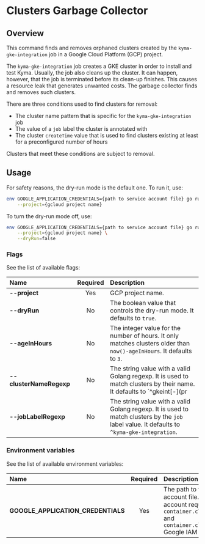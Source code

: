 # Clusters Garbage Collector

## Overview

This command finds and removes orphaned clusters created by the `kyma-gke-integration` job in a Google Cloud Platform (GCP) project.

The `kyma-gke-integration` job creates a GKE cluster in order to install and test Kyma.
Usually, the job also cleans up the cluster.
It can happen, however, that the job is terminated before its clean-up finishes.
This causes a resource leak that generates unwanted costs.
The garbage collector finds and removes such clusters.

There are three conditions used to find clusters for removal:
- The cluster name pattern that is specific for the `kyma-gke-integration` job
- The value of a `job` label the cluster is annotated with
- The cluster `createTime` value that is used to find clusters existing at least for a preconfigured number of hours

Clusters that meet these conditions are subject to removal.

## Usage

For safety reasons, the dry-run mode is the default one.
To run it, use:
```bash
env GOOGLE_APPLICATION_CREDENTIALS={path to service account file} go run main.go \
    --project={gcloud project name}
```

To turn the dry-run mode off, use:
```bash
env GOOGLE_APPLICATION_CREDENTIALS={path to service account file} go run main.go \
    --project={gcloud project name} \
    --dryRun=false
```

### Flags

See the list of available flags:

| Name                      | Required | Description                                                                                          |
| :------------------------ | :------: | :--------------------------------------------------------------------------------------------------- |
| **--project**             |   Yes    | GCP project name.
| **--dryRun**              |    No    | The boolean value that controls the dry-run mode. It defaults to `true`.
| **--ageInHours**          |    No    | The integer value for the number of hours. It only matches clusters older than `now()-ageInHours`. It defaults to `3`.
| **--clusterNameRegexp**   |    No    | The string value with a valid Golang regexp. It is used to match clusters by their name. It defaults to `^gkeint[-](pr|commit)[-].*`.
| **--jobLabelRegexp**      |    No    | The string value with a valid Golang regexp. It is used to match clusters by the `job` label value. It defaults to `^kyma-gke-integration`.

### Environment variables

See the list of available environment variables:

| Name                                  | Required | Description                                                                                          |
| :------------------------------------ | :------: | :--------------------------------------------------------------------------------------------------- |
| **GOOGLE_APPLICATION_CREDENTIALS**    |    Yes   | The path to the service account file. The service account requires at least: `container.clusters.list` and `container.clusters.delete` Google IAM permissions. |

